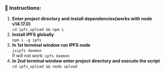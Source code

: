 ### 🔧 Instructions:

1. **Enter project directory and install dependencies(works with node v14.17.0)**
   </br>`cd ipfs_upload && npm i`
2. **Install IPFS globally**
   </br>`npm i -g ipfs`
3. **In 1st terminal window run IPFS node**
   </br>`jsipfs daemon`
   </br>if will not work: `ipfs daemon`
4. **In 2nd terminal window enter project directory and execute the script**
   </br>`cd ipfs_upload && node upload`
